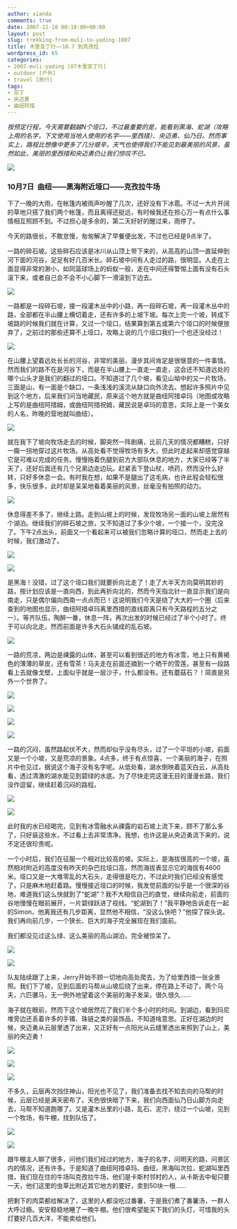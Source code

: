 ```yaml
---
author: xianda
comments: true
date: 2007-11-18 00:18:00+00:00
layout: post
slug: trekking-from-muli-to-yading-1007
title: 木里亚丁行——10.7 到克孜拉
wordpress_id: 65
categories:
- 2007-muli-yading [07木里亚丁行]
- outdoor [户外]
- travel [旅行]
tags:
- 亚丁
- 央迈勇
- 曲纽阿措
---
```


_按预定行程，今天需要翻越N个垭口，不过最重要的是，能看到黑海、蛇湖（攻略上用的名字，下文使用当地人使用的名字——里西措）、央迈勇、仙乃日。然而事实上，路程比想像中更多了几分艰辛，天气也使得我们不能见到最美丽的风景，虽然如此，美丽的里西措和央迈勇仍让我们惊叹不已。_

![](http://tkfiles.storage.live.com/y1pSlGiGjDE0a1avRQGGh8KBDXcLw_YYeWCml3rYdX9OMMiua7ZciZhJ8PJIzVsjqdmJ2i4vQjWfJ0)

### 10月7日  曲纽——黑海附近垭口——克孜拉牛场

下了一晚的大雨，在帐篷内被雨声吵醒了几次，还好没有下冰雹。不过一大片开阔的草地只搭了我们两个帐篷，而且离得还挺远，有时候我还在担心万一有点什么事情相互照顾不到。不过担心是多余的，第二天好好的醒过来，雨停了。

今天的路很长，不敢怠慢，匆匆解决了早餐便出发，不过也已经是9点半了。

一路的碎石坡。这些碎石应该是冰川从山顶上带下来的，从高高的山顶一直延伸到河下面的河谷，足足有好几百米长。碎石坡中间有人走过的路，很明显。人走在上面显得非常的渺小，如同篮球场上的蚂蚁一般，走在中间还得警惕上面有没有石头滚下来，或者自己会不会不小心脚下一滑滚到下边去。

<!-- more -->

![](http://tkfiles.storage.live.com/y1pSlGiGjDE0a2-iCd0HA0XbU7HTF4O4pQpSPS4o6hhotn-OKND-iISjPOjdpr_RlbSoudhfBONI70)

一路都是一段碎石坡，接一段灌木丛中的小路，再一段碎石坡，再一段灌木丛中的路，全部都在半山腰上横切着走，还有许多的上坡下坡。每次上完一个坡，转成下坡路的时候我们就在计算，又过一个垭口，结果算到第五或第六个垭口的时候便放弃了，之前过的那些还算不上垭口，攻略上说的几个垭口我们一个也还没经过！

![](http://tkfiles.storage.live.com/y1pSlGiGjDE0a3pDvMgufcIrKejrz1Z0OAx3BWMPPaVwRS38gEOHuDJpzfRNXsmXwyYO_VL5AXcOAs)

在山腰上望着远处长长的河谷，非常的美丽，漫步其间肯定是很惬意的一件事情。然而我们的路不在是河谷下，而是在半山腰上一直走一直走，这会还不知道远处的哪个山头才是我们的翻过的垭口。不知道过了几个坡，看见山坳中的又一片牧场，三面是山，有一面是个缺口，一条浅浅的溪流从缺口向外流去。想起许多照片中见到这个地方，后来我们问当地藏民，原来这个地方就是曲纽阿措卓玛（地图或攻略上写的是曲纽阿措姆，或曲纽阿措祝姆，藏民说是卓玛的意思，实际上是一个美女的人名，昨晚的营地就叫曲纽）。

![](http://tkfiles.storage.live.com/y1pSlGiGjDE0a1jqUuWVSlCLOKXQIIoM2qG6ljIyB31A9N0D2UJ12JXLuP1wGU5osE9BZvE5SwI-8c)

就在我下了坡向牧场走去的时候，脚突然一阵剧痛，比前几天的情况都糟糕，只好一瘸一拐地穿过这片牧场。从高处看不觉得牧场有多大，但此时走起来却感觉穿越它是可难以完成的任务。慢慢拖着伤腿到前方大部队休息的地方，大家已经等了半天了，还好后面还有几个兄弟边走边玩。赶紧丢下登山杖，喷药，然而没什么好转，只好多休息一会。有时我在想，如果不是腿出了这毛病，也许此程会轻松很多，快乐很多，此时却是呆呆地看着美丽的风景，丝毫没有拍照的动力。

![](http://tkfiles.storage.live.com/y1pSlGiGjDE0a0_QuXUStXNY4HSCkvOnJJiFmDTuRawyLrQmqGrQGNG0kncqmEqkhpAzVD_4oWci0M)

休息得差不多了，继续上路。走到山坡上的时候，发现牧场另一面的山坡上居然有个湖泊。继续我们的碎石坡之旅，又不知道过了多少个坡，一个接一个，没完没了。下午2点出头，前面又一个看起来可以被我们忽略计算的垭口，然而走上去的时候，我们激动了。

![](http://tkfiles.storage.live.com/y1pSlGiGjDE0a1ezH11D2uLezOGOkLMeJlQFHHachcTU-_SykWSmm4xzXY0vzHSm7L9zks82VMgSbM)

![](http://tkfiles.storage.live.com/y1pSlGiGjDE0a0IA7O9EJik0BaZOl4OPnZGO6f3KmrIcRjkEjxP1pQNzG_FpPCkGrzX02owN8soDB0)

是黑海！没错，过了这个垭口我们就要折向北走了！走了大半天方向莫明其妙的路，按计划应该是一直向西，到此再折向北的，然而今天指北针一直显示我们是向南走，只是偶尔偏向西南一点点而已！这说明我们今天是绕了大大的一个圈（后来查到的地图也显示，曲纽阿措卓玛离里西措的直线距离只有今天路程的五分之一）。等齐队伍，陶醉一番，休息一阵，再次出发的时候已经过了半个小时了。终于可以向北走，然而前面是许多大石头铺成的乱石坡。

![](http://tkfiles.storage.live.com/y1pSlGiGjDE0a3tO8UtsPOnZSEA10yfAtIVsygQLyXnL-LxCTkNgciuo_gUWErMuh7mi4z_cagmUiQ)

一路的荒凉，两边是祼露的山体，甚至可以看到很近的地方有冰雪，地上只有黄褐色的薄薄的草皮，还有雪茶！马夫走在前面还摘到一个晒干的雪莲。甚至有一段路看上去就像戈壁，上面似乎就是一层沙子，什么都没有。还有蘑菇石？！简直是另外一个世界了。

![](http://tkfiles.storage.live.com/y1pSlGiGjDE0a0_hCNtNpoP_q1AqwQ8cfzGIjlajkWf61CeCrPBbWKLwUCEkwRuCA024N3xkqj0if8)

![](http://tkfiles.storage.live.com/y1pSlGiGjDE0a0naWPfbtV22rt7LtP0LjSnm0-S3EEo3CqGy_jVZtVX-moq5fWEHNVGNy-2CDJWNaA)

![](http://tkfiles.storage.live.com/y1pSlGiGjDE0a21PK6CYGsjD1TvFDwK-TOVfihYKXo0iDiQ2oix_kGr_JWJ9QtwQZJDbc8tAeQTiB4)

![](http://tkfiles.storage.live.com/y1pSlGiGjDE0a0zEkouxyilAvQrnIi6TiJsqvAeijx09pVPjOxPxPrTaKJK75NKO0LIodfwn0JvFNk)

一路的沉闷，虽然路起伏不大，然而却似乎没有尽头，过了一个平坦的小坡，前面又是一个小坡，又是荒凉的景象。4点多，终于有点惊喜，一个美丽的海子，在照片中也见过，据说这个海子没有名字呢。从低处看，湖水倒映着蓝天白云，从高处看，透过清澈的湖水能见到碧绿的水底。为了尽快走完这漫无目的漫漫长路，我们没作逗留，继续赶着沉闷的路程。

![](http://tkfiles.storage.live.com/y1pSlGiGjDE0a1Z1OD9FCrOwVU2gw9SJLSUHm5PIvEhKH9TU1NUnd3jTdBEgrsQoDKMcDlOlPPQPPA)

![](http://tkfiles.storage.live.com/y1pSlGiGjDE0a2bdiiGIvKP7yke8ms_zJUmCe5g2csh28WwKam4OuDrPP_a6uG2-0k9GlbVz_1RYCs)

此时我的水已经喝完，见到有冰雪融水从祼露的岩石坡上流下来，顾不了那么多了，只好装这些水，不过看上去非常清净。我想，也许这是从央迈勇流下来的，说不定还很珍贵呢。

一个小时后，我们在征服一个相对比较高的坡。实际上，是海拔很高的一个坡，虽然相对附近的高度没有昨天的杂巴拉垭口高，然而海拔表显示它的海拔有4600米。垭口又是一大堆零乱的大石头，走得很是吃力，不过此时我们已经没有感觉了，只是麻木地赶着路。慢慢接近垭口的时候，我发觉前面的似乎是一个很深的谷地，难道我们这么快就到了“蛇湖”？我不大相信自己的直觉，继续向前走，前面的谷地慢慢在眼前展开，一片碧绿跃进了视线。“蛇湖到了！”我平静地告诉走在一起的Simon，他离我还有几步距离，显然他不相信，“没这么快吧？”他探了探头说。我们再向前几步，一个狭长、巨大的海子完全展现在我们面前。

我们都没见过这么绿、这么美丽的高山湖泊，完全被惊呆了。

![](http://tkfiles.storage.live.com/y1pSlGiGjDE0a2cjQPC8tUp6IEyZ7yhsSdNTAz34z9cutgLtpyEZTTP7u0PVqlTcFuyFj2J3pOW7YA)

![](http://tkfiles.storage.live.com/y1pSlGiGjDE0a06NbP5h73mpIj28vQTi08ctvr5_8BjqWHoKPetatxwcCQMHQ_zYwRTG6xN4aldinI)

队友陆续跟了上来，Jerry开始不顾一切地向高处爬去，为了给里西措一张全景照。我们下了坡，见到后面的马帮从山坡后绕了出来，停在路上不动了。两个马夫，六匹骡马，无一例外地望着这个美丽的海子发呆，很久很久……

海子就在眼前，然而下这个坡居然花了我们半个多小时的时间。到湖边，看到玛尼堆旁边还丢着许多的手镯、珠链之类的装饰品，不知道啥意思。正好在湖边的时候，央迈勇从云层里透了出来，又正好有一点阳光从云缝里透出来照到了山上，美丽的央迈勇！

![](http://tkfiles.storage.live.com/y1pSlGiGjDE0a3JdpwclbsqIOymfXS66Yt1ZYqMFRe_6oKLQeiZ5_Z5-nn5BPnRvWIknjOmsHS8_T4)

![](http://tkfiles.storage.live.com/y1pSlGiGjDE0a3xx1JQPBLIpenhXW-1oyPbBoTUy1RGHbpkDwUVGqAwi0Z2XvpHDTzMQbkv4uZaWY8)

![](http://tkfiles.storage.live.com/y1pSlGiGjDE0a0Y8OoxgCKP9QVc3LSA92scrynaY6xMR-UCH2Ghose69SXGVujSqkwj5Vw4oIYuyRw)

不多久，云层再次挡住神山，阳光也不见了，我们准备去找不知去向的马帮的时候，云层已经是满天密布了。天色很快暗了下来，我们向西面仙乃日山脚方向走去，马帮不知道跑哪了。又是灌木丛里的小路，乱石、泥泞，绕过一个山坡，见到一个牧场，有牛棚，找到队伍了。

![](http://tkfiles.storage.live.com/y1pSlGiGjDE0a1Krv3gnDhy5E5e7wsuQsDdWU9c_kG3YtzvH_SLOSMszXddBblX6pBCNHCPsDwp0Fg)

![](http://tkfiles.storage.live.com/y1pSlGiGjDE0a03kTDGPkuAWxR9xduIQPVVpfThkfVd4gZlLQGKjYqRbjhQ3vD-OIfM_M_OIhJ-j-s)

跟牛棚主人聊了很多，问他们我们经过的地方，海子的名字，问明天的路，问景区内的情况，还有许多。于是知道了曲纽阿措卓玛、曲纽，黑海叫次拉，蛇湖叫里西措，我们现在住的牛场叫克孜拉牛场，他们是卡斯村邻村的人，从卡斯去中甸只要一天，他们这里的虫草比附近其它地方的要好，卖到50块一根……

把剩下的肉菜都给解决了，这里的人都没吃过番薯，于是我们煮了番薯汤，一群人大呼过瘾。安安稳稳地睡了一晚牛棚。他们很希望能买下我们的头灯，可惜我的头灯要好几百大洋，不能卖给他们。
